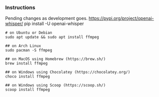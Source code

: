 ### Instructions
Pending changes as development goes.
https://pypi.org/project/openai-whisper/
pip install -U openai-whisper
```
# on Ubuntu or Debian
sudo apt update && sudo apt install ffmpeg
```
```
## on Arch Linux
sudo pacman -S ffmpeg
```
```
## on MacOS using Homebrew (https://brew.sh/)
brew install ffmpeg
```
```
## on Windows using Chocolatey (https://chocolatey.org/)
choco install ffmpeg
```
```
## on Windows using Scoop (https://scoop.sh/)
scoop install ffmpeg
```
